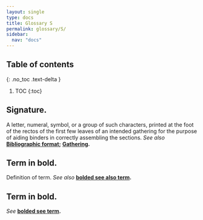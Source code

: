 ```yaml
---
layout: single
type: docs
title: Glossary S
permalink: glossary/S/
sidebar:
  nav: "docs"
---
```


## Table of contents
{: .no_toc .text-delta }

1. TOC
{:toc}

## **Signature.**
A letter, numeral, symbol, or a group of such characters, printed at the foot of the rectos of the first few leaves of an intended gathering for the purpose of aiding binders in correctly assembling the sections. *See also* **[Bibliographic format](/DCRMR/glossary/B/#Bibliographic-format);** **[Gathering](/DCRMR/glossary/G/#Gathering).**

## **Term in bold.** 
Definition of term. *See also* **[bolded see also term](/DCRMR/glossary/Letter/#bolded-see-also-term).**

## **Term in bold.**
*See* **[bolded see term](/DCRMR/glossary/Letter/#bolded-see-also-term).**